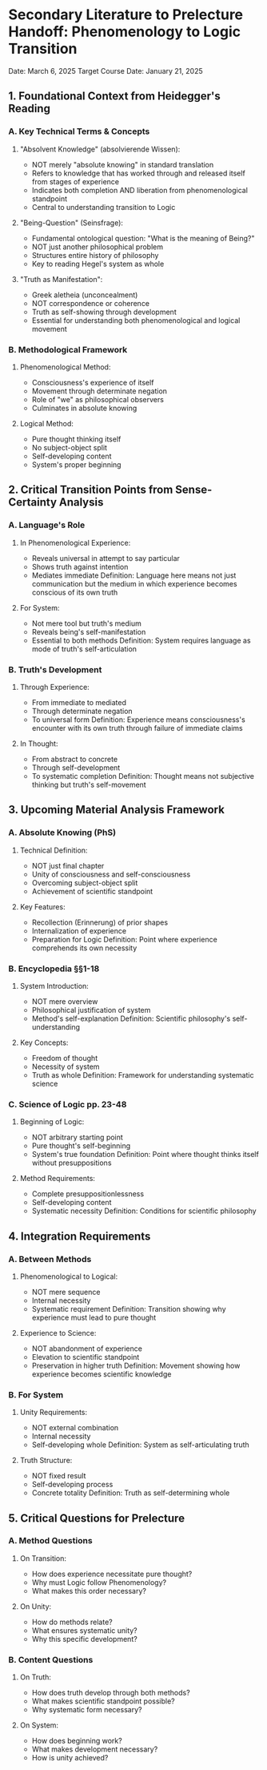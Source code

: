 # Secondary Literature to Prelecture Handoff: Phenomenology to Logic Transition
Date: March 6, 2025
Target Course Date: January 21, 2025

## 1. Foundational Context from Heidegger's Reading

### A. Key Technical Terms & Concepts
1. "Absolvent Knowledge" (absolvierende Wissen):
   - NOT merely "absolute knowing" in standard translation
   - Refers to knowledge that has worked through and released itself from stages of experience
   - Indicates both completion AND liberation from phenomenological standpoint
   - Central to understanding transition to Logic

2. "Being-Question" (Seinsfrage):
   - Fundamental ontological question: "What is the meaning of Being?"
   - NOT just another philosophical problem
   - Structures entire history of philosophy
   - Key to reading Hegel's system as whole

3. "Truth as Manifestation":
   - Greek aletheia (unconcealment)
   - NOT correspondence or coherence
   - Truth as self-showing through development
   - Essential for understanding both phenomenological and logical movement

### B. Methodological Framework
1. Phenomenological Method:
   - Consciousness's experience of itself
   - Movement through determinate negation
   - Role of "we" as philosophical observers
   - Culminates in absolute knowing

2. Logical Method:
   - Pure thought thinking itself
   - No subject-object split
   - Self-developing content
   - System's proper beginning

## 2. Critical Transition Points from Sense-Certainty Analysis

### A. Language's Role
1. In Phenomenological Experience:
   - Reveals universal in attempt to say particular
   - Shows truth against intention
   - Mediates immediate
   Definition: Language here means not just communication but the medium in which experience becomes conscious of its own truth

2. For System:
   - Not mere tool but truth's medium
   - Reveals being's self-manifestation
   - Essential to both methods
   Definition: System requires language as mode of truth's self-articulation

### B. Truth's Development
1. Through Experience:
   - From immediate to mediated
   - Through determinate negation
   - To universal form
   Definition: Experience means consciousness's encounter with its own truth through failure of immediate claims

2. In Thought:
   - From abstract to concrete
   - Through self-development
   - To systematic completion
   Definition: Thought means not subjective thinking but truth's self-movement

## 3. Upcoming Material Analysis Framework

### A. Absolute Knowing (PhS)
1. Technical Definition:
   - NOT just final chapter
   - Unity of consciousness and self-consciousness
   - Overcoming subject-object split
   - Achievement of scientific standpoint

2. Key Features:
   - Recollection (Erinnerung) of prior shapes
   - Internalization of experience
   - Preparation for Logic
   Definition: Point where experience comprehends its own necessity

### B. Encyclopedia §§1-18
1. System Introduction:
   - NOT mere overview
   - Philosophical justification of system
   - Method's self-explanation
   Definition: Scientific philosophy's self-understanding

2. Key Concepts:
   - Freedom of thought
   - Necessity of system
   - Truth as whole
   Definition: Framework for understanding systematic science

### C. Science of Logic pp. 23-48
1. Beginning of Logic:
   - NOT arbitrary starting point
   - Pure thought's self-beginning
   - System's true foundation
   Definition: Point where thought thinks itself without presuppositions

2. Method Requirements:
   - Complete presuppositionlessness
   - Self-developing content
   - Systematic necessity
   Definition: Conditions for scientific philosophy

## 4. Integration Requirements

### A. Between Methods
1. Phenomenological to Logical:
   - NOT mere sequence
   - Internal necessity
   - Systematic requirement
   Definition: Transition showing why experience must lead to pure thought

2. Experience to Science:
   - NOT abandonment of experience
   - Elevation to scientific standpoint
   - Preservation in higher truth
   Definition: Movement showing how experience becomes scientific knowledge

### B. For System
1. Unity Requirements:
   - NOT external combination
   - Internal necessity
   - Self-developing whole
   Definition: System as self-articulating truth

2. Truth Structure:
   - NOT fixed result
   - Self-developing process
   - Concrete totality
   Definition: Truth as self-determining whole

## 5. Critical Questions for Prelecture

### A. Method Questions
1. On Transition:
   - How does experience necessitate pure thought?
   - Why must Logic follow Phenomenology?
   - What makes this order necessary?

2. On Unity:
   - How do methods relate?
   - What ensures systematic unity?
   - Why this specific development?

### B. Content Questions
1. On Truth:
   - How does truth develop through both methods?
   - What makes scientific standpoint possible?
   - Why systematic form necessary?

2. On System:
   - How does beginning work?
   - What makes development necessary?
   - How is unity achieved?